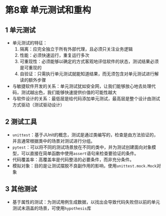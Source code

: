 # 第8章 单元测试和重构

## 1 单元测试

- 单元测试的特征：
    1. 隔离：应完全独立于所有外部代理，且必须只关注业务逻辑
    2. 性能：必须快速运行，重复运行多次
    3. 可重现性：必须能够以确定的方式客观地评估软件的状态，测试结果必须是可重现的
    4. 自验证：只需执行单元测试就能知道结果，而无须包含对单元测试进行解读的额外步骤
- 与敏捷软件开发的关系：单元测试犹如安全网，让我们能够放心地去处理代码，测试越出色，我们能够快速提供价值的可能性越大
- 与软件设计的关系：最低层是给代码添加单元测试，最高层是整个设计由测试方式驱动（测试驱动设计）

## 2 测试工具

- `unittest`：基于JUnit的概念，测试是通过类编写的，检查是由方法验证的，并且通常根据类中的场景对测试进行分组。
- `pytest`：可以将不同的测试场景放在不同的类中，并为测试创建面向对象模型，可以直接在简单函数中使用`assert`语句来检查要验证的条件。
- 代码覆盖率：高覆盖率是代码整洁的必要条件，而非充分条件。
- 模拟对象：目的是让测试摆脱不良副作用的影响，使用`unittest.mock.Mock`对象

## 3 其他测试

- 基于属性的测试：为测试用例生成数据，以找出会导致代码失败但以前的单元测试未涵盖的场景，可使用`hypothesis`库
- 变异测试：当有人在代码中引入bug，希望至少有一个测试能捕获它，如果没有任何测试捕获这个bug，就说明要么缺少一个测试，要么既有的测试没有执行正确的检查。
- 常见的测试概念：
  1. 边界值或极值：在检查值区间的条件中，检查区间两端的值
  2. 等价类：集合的一部分，其中每个元素对某个函数来说都是等价的
  3. 边缘情况
- 驱动测试开发（TDD）工作流程（红灯-绿灯-重构）：
  1. 编写一个单元测试，对代码的行为进行描述。
  2. 在确保测试通过的情况下，对代码做尽量少的修改。
  3. 对代码进行改进（重构），并再次运行测试，确保代码依然能够正确地运行。